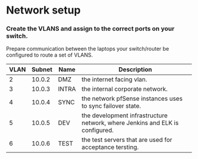 # Network setup
### Create the VLANS and assign to the correct ports on your switch.
Prepare communication between the laptops your switch/router
be configured to route a set of VLANS.

| VLAN          | Subnet        | Name          | Description  |
| ------------- | ------------- | ------------- |------------- |
| 2             | 10.0.2        | DMZ           | the internet facing vlan.            |
| 3             | 10.0.3        | INTRA         | the internal corporate network.              |
| 4             | 10.0.4        | SYNC          | the network pfSense instances uses to sync failover state.            |
| 5             | 10.0.5        | DEV           | the development infrastructure network, where Jenkins and ELK is configured.             |
| 6             | 10.0.6        | TEST          | the test servers that are used for acceptance tersting.             |

